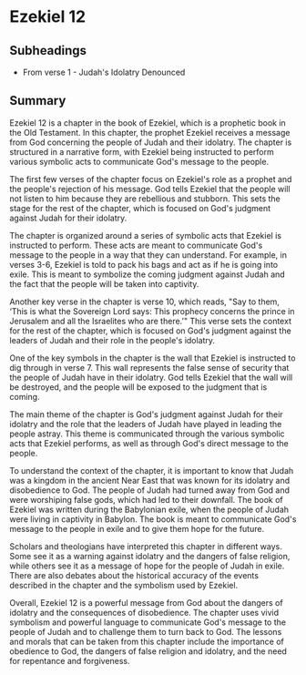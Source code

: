 # Ezekiel 12

## Subheadings

* From verse 1 - Judah's Idolatry Denounced

## Summary

Ezekiel 12 is a chapter in the book of Ezekiel, which is a prophetic book in the Old Testament. In this chapter, the prophet Ezekiel receives a message from God concerning the people of Judah and their idolatry. The chapter is structured in a narrative form, with Ezekiel being instructed to perform various symbolic acts to communicate God's message to the people.

The first few verses of the chapter focus on Ezekiel's role as a prophet and the people's rejection of his message. God tells Ezekiel that the people will not listen to him because they are rebellious and stubborn. This sets the stage for the rest of the chapter, which is focused on God's judgment against Judah for their idolatry.

The chapter is organized around a series of symbolic acts that Ezekiel is instructed to perform. These acts are meant to communicate God's message to the people in a way that they can understand. For example, in verses 3-6, Ezekiel is told to pack his bags and act as if he is going into exile. This is meant to symbolize the coming judgment against Judah and the fact that the people will be taken into captivity.

Another key verse in the chapter is verse 10, which reads, "Say to them, ‘This is what the Sovereign Lord says: This prophecy concerns the prince in Jerusalem and all the Israelites who are there.’" This verse sets the context for the rest of the chapter, which is focused on God's judgment against the leaders of Judah and their role in the people's idolatry.

One of the key symbols in the chapter is the wall that Ezekiel is instructed to dig through in verse 7. This wall represents the false sense of security that the people of Judah have in their idolatry. God tells Ezekiel that the wall will be destroyed, and the people will be exposed to the judgment that is coming.

The main theme of the chapter is God's judgment against Judah for their idolatry and the role that the leaders of Judah have played in leading the people astray. This theme is communicated through the various symbolic acts that Ezekiel performs, as well as through God's direct message to the people.

To understand the context of the chapter, it is important to know that Judah was a kingdom in the ancient Near East that was known for its idolatry and disobedience to God. The people of Judah had turned away from God and were worshiping false gods, which had led to their downfall. The book of Ezekiel was written during the Babylonian exile, when the people of Judah were living in captivity in Babylon. The book is meant to communicate God's message to the people in exile and to give them hope for the future.

Scholars and theologians have interpreted this chapter in different ways. Some see it as a warning against idolatry and the dangers of false religion, while others see it as a message of hope for the people of Judah in exile. There are also debates about the historical accuracy of the events described in the chapter and the symbolism used by Ezekiel.

Overall, Ezekiel 12 is a powerful message from God about the dangers of idolatry and the consequences of disobedience. The chapter uses vivid symbolism and powerful language to communicate God's message to the people of Judah and to challenge them to turn back to God. The lessons and morals that can be taken from this chapter include the importance of obedience to God, the dangers of false religion and idolatry, and the need for repentance and forgiveness.